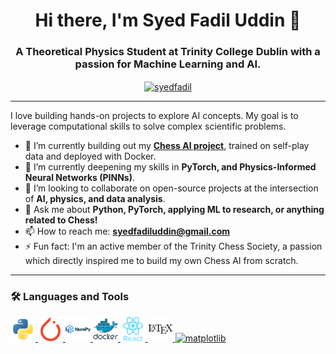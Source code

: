 <h1 align="center">Hi there, I'm Syed Fadil Uddin 👋</h1>
<h3 align="center">A Theoretical Physics Student at Trinity College Dublin with a passion for Machine Learning and AI.</h3>

<p align="center">
  <a href="https://www.linkedin.com/in/syed-fadil-uddin-081417268/" target="blank"><img align="center" src="https://img.shields.io/badge/LinkedIn-0077B5?style=for-the-badge&logo=linkedin&logoColor=white" alt="syedfadil" /></a>
</p>

---

I love building hands-on projects to explore AI concepts. My goal is to leverage computational skills to solve complex scientific problems.

- 🔭 I’m currently building out my **[Chess AI project](https://github.com/fadil-uddin/Chess-AI)**, trained on self-play data and deployed with Docker.
- 🌱 I’m currently deepening my skills in **PyTorch, and Physics-Informed Neural Networks (PINNs)**.
- 👯 I’m looking to collaborate on open-source projects at the intersection of **AI, physics, and data analysis**.
- 💬 Ask me about **Python, PyTorch, applying ML to research, or anything related to Chess!**
- 📫 How to reach me: **syedfadiluddin@gmail.com**
- ⚡ Fun fact: I'm an active member of the Trinity Chess Society, a passion which directly inspired me to build my own Chess AI from scratch.

---

### 🛠️ Languages and Tools

<p align="left">
  <a href="https://www.python.org" target="_blank" rel="noreferrer">
    <img src="https://raw.githubusercontent.com/devicons/devicon/master/icons/python/python-original.svg" alt="python" width="40" height="40"/>
  </a>
  <a href="https://pytorch.org/" target="_blank" rel="noreferrer">
    <img src="https://raw.githubusercontent.com/devicons/devicon/master/icons/pytorch/pytorch-original.svg" alt="pytorch" width="40" height="40"/>
  </a>
  <a href="https://numpy.org/" target="_blank" rel="noreferrer">
    <img src="https://raw.githubusercontent.com/devicons/devicon/master/icons/numpy/numpy-original-wordmark.svg" alt="numpy" width="40" height="40"/>
  </a>
  <a href="https://www.docker.com/" target="_blank" rel="noreferrer">
    <img src="https://raw.githubusercontent.com/devicons/devicon/master/icons/docker/docker-original-wordmark.svg" alt="docker" width="40" height="40"/>
  </a>
  <a href="https://reactjs.org/" target="_blank" rel="noreferrer">
    <img src="https://raw.githubusercontent.com/devicons/devicon/master/icons/react/react-original-wordmark.svg" alt="react" width="40" height="40"/>
  </a>
  <a href="https://www.latex-project.org/" target="_blank" rel="noreferrer">
    <img src="https://raw.githubusercontent.com/devicons/devicon/master/icons/latex/latex-original.svg" alt="latex" width="40" height="40"/>
  </a>
  <a href="https://matplotlib.org/" target="_blank" rel="noreferrer">
    <img src="https://camo.githubusercontent.com/062da6ce5fb93642345098863f899b8673752601723521a0a55227d115223e7f/68747470733a2f2f696d672e736869656c64732e696f2f62616467652f4d6174706c6f746c69622d2532333234314433362e7376673f7374796c653d666f722d7468652d6261646765266c6f676f3d4d6174706c6f746c6962266c6f676f436f6c6f723d464646464646" alt="matplotlib" />
  </a>
</p>

